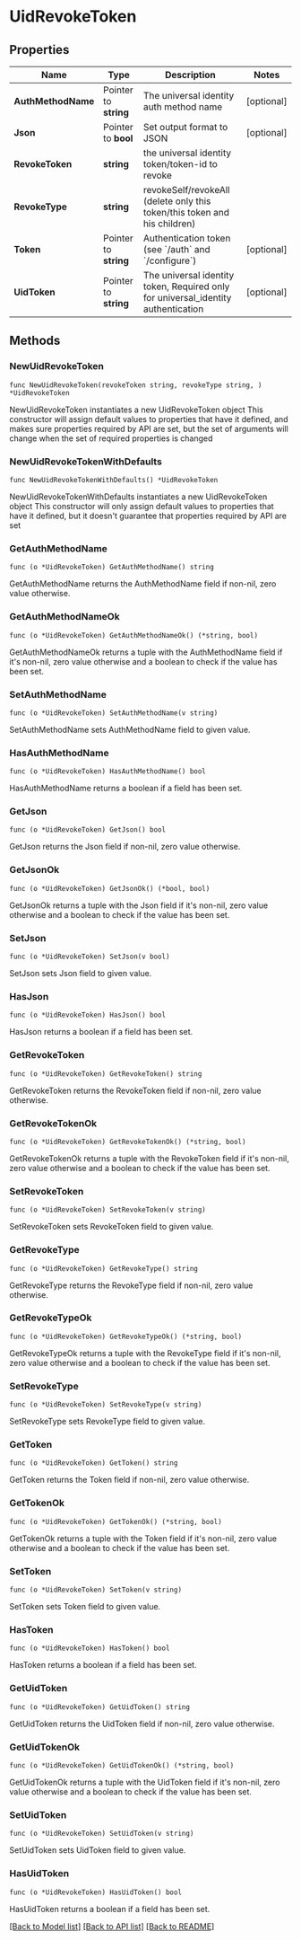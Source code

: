 # UidRevokeToken

## Properties

Name | Type | Description | Notes
------------ | ------------- | ------------- | -------------
**AuthMethodName** | Pointer to **string** | The universal identity auth method name | [optional] 
**Json** | Pointer to **bool** | Set output format to JSON | [optional] 
**RevokeToken** | **string** | the universal identity token/token-id to revoke | 
**RevokeType** | **string** | revokeSelf/revokeAll (delete only this token/this token and his children) | 
**Token** | Pointer to **string** | Authentication token (see &#x60;/auth&#x60; and &#x60;/configure&#x60;) | [optional] 
**UidToken** | Pointer to **string** | The universal identity token, Required only for universal_identity authentication | [optional] 

## Methods

### NewUidRevokeToken

`func NewUidRevokeToken(revokeToken string, revokeType string, ) *UidRevokeToken`

NewUidRevokeToken instantiates a new UidRevokeToken object
This constructor will assign default values to properties that have it defined,
and makes sure properties required by API are set, but the set of arguments
will change when the set of required properties is changed

### NewUidRevokeTokenWithDefaults

`func NewUidRevokeTokenWithDefaults() *UidRevokeToken`

NewUidRevokeTokenWithDefaults instantiates a new UidRevokeToken object
This constructor will only assign default values to properties that have it defined,
but it doesn't guarantee that properties required by API are set

### GetAuthMethodName

`func (o *UidRevokeToken) GetAuthMethodName() string`

GetAuthMethodName returns the AuthMethodName field if non-nil, zero value otherwise.

### GetAuthMethodNameOk

`func (o *UidRevokeToken) GetAuthMethodNameOk() (*string, bool)`

GetAuthMethodNameOk returns a tuple with the AuthMethodName field if it's non-nil, zero value otherwise
and a boolean to check if the value has been set.

### SetAuthMethodName

`func (o *UidRevokeToken) SetAuthMethodName(v string)`

SetAuthMethodName sets AuthMethodName field to given value.

### HasAuthMethodName

`func (o *UidRevokeToken) HasAuthMethodName() bool`

HasAuthMethodName returns a boolean if a field has been set.

### GetJson

`func (o *UidRevokeToken) GetJson() bool`

GetJson returns the Json field if non-nil, zero value otherwise.

### GetJsonOk

`func (o *UidRevokeToken) GetJsonOk() (*bool, bool)`

GetJsonOk returns a tuple with the Json field if it's non-nil, zero value otherwise
and a boolean to check if the value has been set.

### SetJson

`func (o *UidRevokeToken) SetJson(v bool)`

SetJson sets Json field to given value.

### HasJson

`func (o *UidRevokeToken) HasJson() bool`

HasJson returns a boolean if a field has been set.

### GetRevokeToken

`func (o *UidRevokeToken) GetRevokeToken() string`

GetRevokeToken returns the RevokeToken field if non-nil, zero value otherwise.

### GetRevokeTokenOk

`func (o *UidRevokeToken) GetRevokeTokenOk() (*string, bool)`

GetRevokeTokenOk returns a tuple with the RevokeToken field if it's non-nil, zero value otherwise
and a boolean to check if the value has been set.

### SetRevokeToken

`func (o *UidRevokeToken) SetRevokeToken(v string)`

SetRevokeToken sets RevokeToken field to given value.


### GetRevokeType

`func (o *UidRevokeToken) GetRevokeType() string`

GetRevokeType returns the RevokeType field if non-nil, zero value otherwise.

### GetRevokeTypeOk

`func (o *UidRevokeToken) GetRevokeTypeOk() (*string, bool)`

GetRevokeTypeOk returns a tuple with the RevokeType field if it's non-nil, zero value otherwise
and a boolean to check if the value has been set.

### SetRevokeType

`func (o *UidRevokeToken) SetRevokeType(v string)`

SetRevokeType sets RevokeType field to given value.


### GetToken

`func (o *UidRevokeToken) GetToken() string`

GetToken returns the Token field if non-nil, zero value otherwise.

### GetTokenOk

`func (o *UidRevokeToken) GetTokenOk() (*string, bool)`

GetTokenOk returns a tuple with the Token field if it's non-nil, zero value otherwise
and a boolean to check if the value has been set.

### SetToken

`func (o *UidRevokeToken) SetToken(v string)`

SetToken sets Token field to given value.

### HasToken

`func (o *UidRevokeToken) HasToken() bool`

HasToken returns a boolean if a field has been set.

### GetUidToken

`func (o *UidRevokeToken) GetUidToken() string`

GetUidToken returns the UidToken field if non-nil, zero value otherwise.

### GetUidTokenOk

`func (o *UidRevokeToken) GetUidTokenOk() (*string, bool)`

GetUidTokenOk returns a tuple with the UidToken field if it's non-nil, zero value otherwise
and a boolean to check if the value has been set.

### SetUidToken

`func (o *UidRevokeToken) SetUidToken(v string)`

SetUidToken sets UidToken field to given value.

### HasUidToken

`func (o *UidRevokeToken) HasUidToken() bool`

HasUidToken returns a boolean if a field has been set.


[[Back to Model list]](../README.md#documentation-for-models) [[Back to API list]](../README.md#documentation-for-api-endpoints) [[Back to README]](../README.md)


